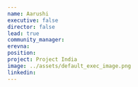 ```yaml
---
name: Aarushi
executive: false
director: false
lead: true
community_manager:
erevna:   
position:  
project: Project India
image: ../assets/default_exec_image.png
linkedin:
---
```

